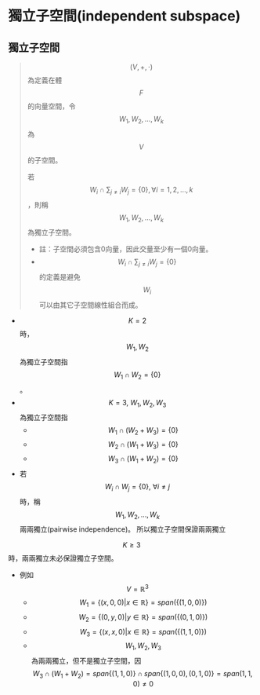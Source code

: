 # 獨立子空間\(independent subspace\)

## 獨立子空間

> $$(V, +, \cdot)$$為定義在體$$F$$的向量空間，令$$W_1, W_2, \dots, W_k$$為$$V$$的子空間。
>
> 若$$W_i \cap \sum_{j \neq i} W_j = \{0\}, \forall i =1,2,\dots, k$$，則稱$$W_1, W_2, \dots, W_k$$為獨立子空間。
>
> * 註：子空間必須包含0向量，因此交量至少有一個0向量。
> * $$W_i \cap \sum_{j \neq i} W_j =\{0\}$$的定義是避免$$W_i$$可以由其它子空間線性組合而成。

* $$K=2$$時，$$W_1,W_2$$ 為獨立子空間指$$W_1 \cap W_2=\{0\}$$。
* $$K=3, ~W_1,W_2,W_3$$ 為獨立子空間指
  * $$W_1 \cap (W_2+W_3 )=\{0\}$$
  * $$W_2 \cap (W_1+W_3 )=\{0\}$$
  * $$W_3 \cap (W_1+W_2 )=\{0\}$$
* 若$$W_i\cap W_j=\{0\}, ~\forall i \neq j$$時，稱$$W_1,W_2, \dots ,W_k$$ 兩兩獨立\(pairwise independence\)。 所以獨立子空間保證兩兩獨立



$$K \geq 3$$時，兩兩獨立未必保證獨立子空間。

* 例如$$V=\mathbb{R}^3$$
  * $$W_1=\{(x,0,0)|x \in \mathbb{R}\}=span(\{(1,0,0)\})$$
  * $$W_2=\{(0,y,0)| y \in \mathbb{R}\}=span(\{(0,1,0)\})$$
  * $$W_3=\{(x,x,0)|x \in \mathbb{R}\}=span(\{(1,1,0)\})$$
  * $$W_1,W_2,W_3$$ 為兩兩獨立，但不是獨立子空間，因$$W_3 \cap (W_1+W_2 )=span\{(1,1,0)\} \cap span\{(1,0,0),(0,1,0)\}=span{(1,1,0)}≠{0}$$





